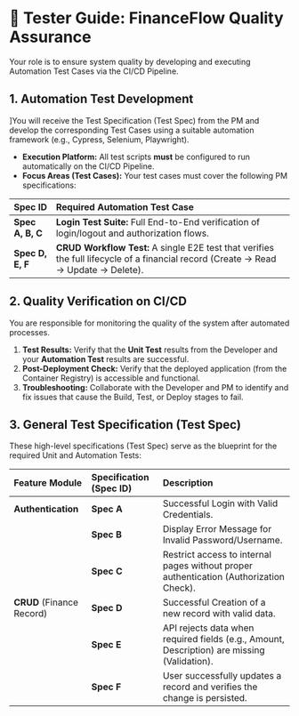# 🧪 Tester Guide: FinanceFlow Quality Assurance

Your role is to ensure system quality by developing and executing Automation Test Cases via the CI/CD Pipeline.

## 1. Automation Test Development
]You will receive the Test Specification (Test Spec) from the PM and develop the corresponding Test Cases using a suitable automation framework (e.g., Cypress, Selenium, Playwright).

* **Execution Platform:** All test scripts **must** be configured to run automatically on the CI/CD Pipeline.
* **Focus Areas (Test Cases):** Your test cases must cover the following PM specifications:

| Spec ID | Required Automation Test Case |
| :--- | :--- |
| **Spec A, B, C** | **Login Test Suite:** Full End-to-End verification of login/logout and authorization flows. |
| **Spec D, E, F** | **CRUD Workflow Test:** A single E2E test that verifies the full lifecycle of a financial record (Create $\rightarrow$ Read $\rightarrow$ Update $\rightarrow$ Delete). |

## 2. Quality Verification on CI/CD
You are responsible for monitoring the quality of the system after automated processes.
1.  **Test Results:** Verify that the **Unit Test** results from the Developer and your **Automation Test** results are successful.
2.  **Post-Deployment Check:** Verify that the deployed application (from the Container Registry) is accessible and functional.
3.  **Troubleshooting:** Collaborate with the Developer and PM to identify and fix issues that cause the Build, Test, or Deploy stages to fail.

## 3. General Test Specification (Test Spec)

These high-level specifications (Test Spec) serve as the blueprint for the required Unit and Automation Tests:

| Feature Module | Specification (Spec ID) | Description |
| :--- | :--- | :--- |
| **Authentication** | **Spec A** | Successful Login with Valid Credentials. |
| | **Spec B** | Display Error Message for Invalid Password/Username. |
| | **Spec C** | Restrict access to internal pages without proper authentication (Authorization Check). |
| **CRUD** (Finance Record) | **Spec D** | Successful Creation of a new record with valid data. |
| | **Spec E** | API rejects data when required fields (e.g., Amount, Description) are missing (Validation). |
| | **Spec F** | User successfully updates a record and verifies the change is persisted. |

